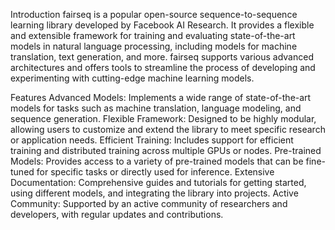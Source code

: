 Introduction
fairseq is a popular open-source sequence-to-sequence learning library developed by Facebook AI Research. It provides a flexible and extensible framework for training and evaluating state-of-the-art models in natural language processing, including models for machine translation, text generation, and more. fairseq supports various advanced architectures and offers tools to streamline the process of developing and experimenting with cutting-edge machine learning models.

Features
Advanced Models: Implements a wide range of state-of-the-art models for tasks such as machine translation, language modeling, and sequence generation.
Flexible Framework: Designed to be highly modular, allowing users to customize and extend the library to meet specific research or application needs.
Efficient Training: Includes support for efficient training and distributed training across multiple GPUs or nodes.
Pre-trained Models: Provides access to a variety of pre-trained models that can be fine-tuned for specific tasks or directly used for inference.
Extensive Documentation: Comprehensive guides and tutorials for getting started, using different models, and integrating the library into projects.
Active Community: Supported by an active community of researchers and developers, with regular updates and contributions.
